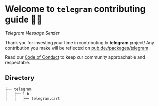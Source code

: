 # Welcome to `telegram` contributing guide 👋🏻

_Telegram Message Sender_

Thank you for investing your time in contributing to **telegram** project! Any contribution you make will be reflected on [pub.dev/packages/telegram](https://pub.dev/packages/telegram).

Read our [Code of Conduct](./CODE_OF_CONDUCT.md) to keep our community approachable and respectable.

## Directory 

```bash
├── telegram
│   ├── lib
│   │   ├── telegram.dart
```